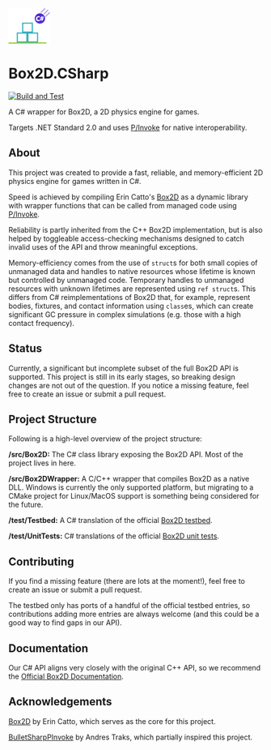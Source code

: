 ![Logo](/docs/images/logo.png)

# Box2D.CSharp

[![Build and Test](https://github.com/MackinnonBuck/Box2D.CSharp/actions/workflows/build-and-test.yml/badge.svg)](https://github.com/MackinnonBuck/Box2D.CSharp/actions/workflows/build-and-test.yml)

A C# wrapper for Box2D, a 2D physics engine for games.

Targets .NET Standard 2.0 and uses [P/Invoke](https://docs.microsoft.com/en-us/dotnet/standard/native-interop/pinvoke) for native interoperability.

## About

This project was created to provide a fast, reliable, and memory-efficient 2D physics engine for games written in C#.

Speed is achieved by compiling Erin Catto's [Box2D](https://github.com/erincatto/box2d) as a dynamic library with wrapper functions that can be called from managed code using [P/Invoke](https://docs.microsoft.com/en-us/dotnet/standard/native-interop/pinvoke).

Reliability is partly inherited from the C++ Box2D implementation, but is also helped by toggleable access-checking mechanisms designed to catch invalid uses of the API and throw meaningful exceptions.

Memory-efficiency comes from the use of `struct`s for both small copies of unmanaged data and handles to native resources whose lifetime is known but controlled by unmanaged code. Temporary handles to unmanaged resources with unknown lifetimes are represented using `ref struct`s. This differs from C# reimplementations of Box2D that, for example, represent bodies, fixtures, and contact information using `class`es, which can create significant GC pressure in complex simulations (e.g. those with a high contact frequency).

## Status

Currently, a significant but incomplete subset of the full Box2D API is supported. This project is still in its early stages, so breaking design changes are not out of the question. If you notice a missing feature, feel free to create an issue or submit a pull request.

## Project Structure

Following is a high-level overview of the project structure:

**/src/Box2D:** The C# class library exposing the Box2D API. Most of the project lives in here.

**/src/Box2DWrapper:** A C/C++ wrapper that compiles Box2D as a native DLL. Windows is currently the only supported platform, but migrating to a CMake project for Linux/MacOS support is something being considered for the future.

**/test/Testbed:** A C# translation of the official [Box2D testbed](https://github.com/erincatto/box2d/tree/master/testbed).

**/test/UnitTests:** C# translations of the official [Box2D unit tests](https://github.com/erincatto/box2d/tree/master/unit-test).

## Contributing

If you find a missing feature (there are lots at the moment!), feel free to create an issue or submit a pull request.

The testbed only has ports of a handful of the official testbed entries, so contributions adding more entries are always welcome (and this could be a good way to find gaps in our API).

## Documentation

Our C# API aligns very closely with the original C++ API, so we recommend the [Official Box2D Documentation](https://box2d.org/documentation/index.html).

## Acknowledgements

[Box2D](https://github.com/erincatto/box2d) by Erin Catto, which serves as the core for this project.

[BulletSharpPInvoke](https://github.com/AndresTraks/BulletSharpPInvoke) by Andres Traks, which partially inspired this project.

